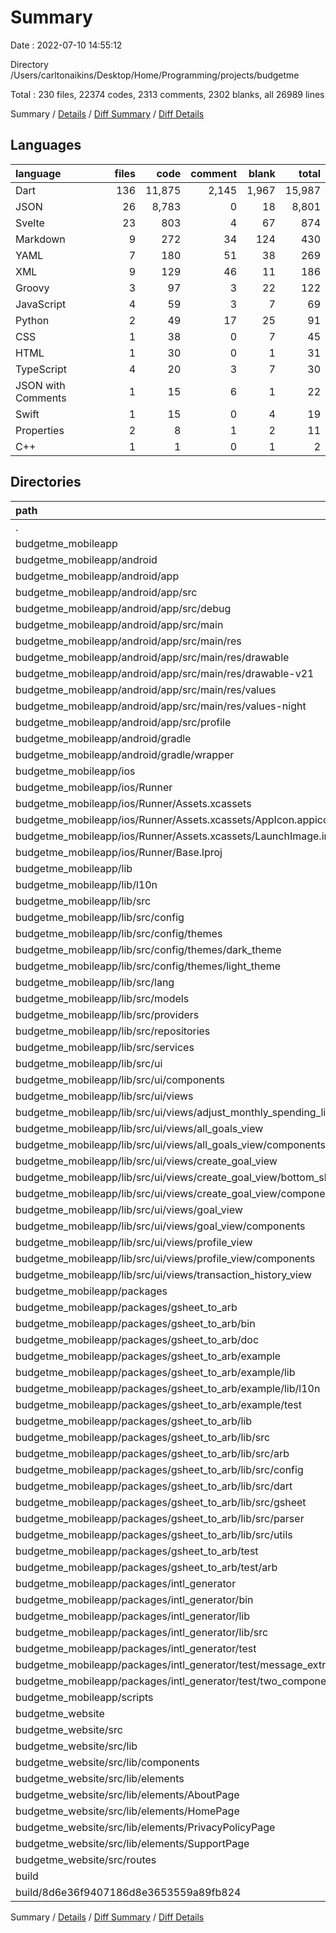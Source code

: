 # Summary

Date : 2022-07-10 14:55:12

Directory /Users/carltonaikins/Desktop/Home/Programming/projects/budgetme

Total : 230 files,  22374 codes, 2313 comments, 2302 blanks, all 26989 lines

Summary / [Details](details.md) / [Diff Summary](diff.md) / [Diff Details](diff-details.md)

## Languages
| language | files | code | comment | blank | total |
| :--- | ---: | ---: | ---: | ---: | ---: |
| Dart | 136 | 11,875 | 2,145 | 1,967 | 15,987 |
| JSON | 26 | 8,783 | 0 | 18 | 8,801 |
| Svelte | 23 | 803 | 4 | 67 | 874 |
| Markdown | 9 | 272 | 34 | 124 | 430 |
| YAML | 7 | 180 | 51 | 38 | 269 |
| XML | 9 | 129 | 46 | 11 | 186 |
| Groovy | 3 | 97 | 3 | 22 | 122 |
| JavaScript | 4 | 59 | 3 | 7 | 69 |
| Python | 2 | 49 | 17 | 25 | 91 |
| CSS | 1 | 38 | 0 | 7 | 45 |
| HTML | 1 | 30 | 0 | 1 | 31 |
| TypeScript | 4 | 20 | 3 | 7 | 30 |
| JSON with Comments | 1 | 15 | 6 | 1 | 22 |
| Swift | 1 | 15 | 0 | 4 | 19 |
| Properties | 2 | 8 | 1 | 2 | 11 |
| C++ | 1 | 1 | 0 | 1 | 2 |

## Directories
| path | files | code | comment | blank | total |
| :--- | ---: | ---: | ---: | ---: | ---: |
| . | 230 | 22,374 | 2,313 | 2,302 | 26,989 |
| budgetme_mobileapp | 188 | 17,518 | 2,263 | 2,175 | 21,956 |
| budgetme_mobileapp/android | 13 | 216 | 48 | 33 | 297 |
| budgetme_mobileapp/android/app | 9 | 170 | 47 | 22 | 239 |
| budgetme_mobileapp/android/app/src | 7 | 65 | 44 | 9 | 118 |
| budgetme_mobileapp/android/app/src/debug | 1 | 5 | 3 | 1 | 9 |
| budgetme_mobileapp/android/app/src/main | 5 | 56 | 38 | 7 | 101 |
| budgetme_mobileapp/android/app/src/main/res | 4 | 26 | 32 | 6 | 64 |
| budgetme_mobileapp/android/app/src/main/res/drawable | 1 | 4 | 7 | 2 | 13 |
| budgetme_mobileapp/android/app/src/main/res/drawable-v21 | 1 | 4 | 7 | 2 | 13 |
| budgetme_mobileapp/android/app/src/main/res/values | 1 | 9 | 9 | 1 | 19 |
| budgetme_mobileapp/android/app/src/main/res/values-night | 1 | 9 | 9 | 1 | 19 |
| budgetme_mobileapp/android/app/src/profile | 1 | 4 | 3 | 1 | 8 |
| budgetme_mobileapp/android/gradle | 1 | 5 | 1 | 1 | 7 |
| budgetme_mobileapp/android/gradle/wrapper | 1 | 5 | 1 | 1 | 7 |
| budgetme_mobileapp/ios | 8 | 235 | 2 | 11 | 248 |
| budgetme_mobileapp/ios/Runner | 7 | 228 | 2 | 11 | 241 |
| budgetme_mobileapp/ios/Runner/Assets.xcassets | 3 | 148 | 0 | 4 | 152 |
| budgetme_mobileapp/ios/Runner/Assets.xcassets/AppIcon.appiconset | 1 | 122 | 0 | 1 | 123 |
| budgetme_mobileapp/ios/Runner/Assets.xcassets/LaunchImage.imageset | 2 | 26 | 0 | 3 | 29 |
| budgetme_mobileapp/ios/Runner/Base.lproj | 2 | 64 | 2 | 2 | 68 |
| budgetme_mobileapp/lib | 80 | 11,340 | 1,074 | 894 | 13,308 |
| budgetme_mobileapp/lib/l10n | 26 | 5,642 | 137 | 211 | 5,990 |
| budgetme_mobileapp/lib/src | 52 | 5,531 | 890 | 660 | 7,081 |
| budgetme_mobileapp/lib/src/config | 7 | 714 | 105 | 65 | 884 |
| budgetme_mobileapp/lib/src/config/themes | 5 | 632 | 87 | 40 | 759 |
| budgetme_mobileapp/lib/src/config/themes/dark_theme | 2 | 263 | 35 | 17 | 315 |
| budgetme_mobileapp/lib/src/config/themes/light_theme | 2 | 262 | 35 | 17 | 314 |
| budgetme_mobileapp/lib/src/lang | 2 | 285 | 14 | 83 | 382 |
| budgetme_mobileapp/lib/src/models | 3 | 224 | 67 | 52 | 343 |
| budgetme_mobileapp/lib/src/providers | 5 | 34 | 85 | 19 | 138 |
| budgetme_mobileapp/lib/src/repositories | 3 | 165 | 55 | 58 | 278 |
| budgetme_mobileapp/lib/src/services | 2 | 67 | 34 | 17 | 118 |
| budgetme_mobileapp/lib/src/ui | 30 | 4,042 | 530 | 366 | 4,938 |
| budgetme_mobileapp/lib/src/ui/components | 8 | 910 | 145 | 82 | 1,137 |
| budgetme_mobileapp/lib/src/ui/views | 22 | 3,132 | 385 | 284 | 3,801 |
| budgetme_mobileapp/lib/src/ui/views/adjust_monthly_spending_limit_view | 1 | 122 | 17 | 9 | 148 |
| budgetme_mobileapp/lib/src/ui/views/all_goals_view | 3 | 362 | 51 | 28 | 441 |
| budgetme_mobileapp/lib/src/ui/views/all_goals_view/components | 2 | 194 | 34 | 13 | 241 |
| budgetme_mobileapp/lib/src/ui/views/create_goal_view | 7 | 1,405 | 123 | 131 | 1,659 |
| budgetme_mobileapp/lib/src/ui/views/create_goal_view/bottom_sheet_views | 5 | 964 | 87 | 82 | 1,133 |
| budgetme_mobileapp/lib/src/ui/views/create_goal_view/components | 1 | 352 | 17 | 34 | 403 |
| budgetme_mobileapp/lib/src/ui/views/goal_view | 7 | 884 | 126 | 84 | 1,094 |
| budgetme_mobileapp/lib/src/ui/views/goal_view/components | 6 | 737 | 103 | 65 | 905 |
| budgetme_mobileapp/lib/src/ui/views/profile_view | 3 | 269 | 51 | 21 | 341 |
| budgetme_mobileapp/lib/src/ui/views/profile_view/components | 2 | 198 | 34 | 12 | 244 |
| budgetme_mobileapp/lib/src/ui/views/transaction_history_view | 1 | 90 | 17 | 11 | 118 |
| budgetme_mobileapp/packages | 82 | 5,570 | 1,071 | 1,188 | 7,829 |
| budgetme_mobileapp/packages/gsheet_to_arb | 39 | 2,333 | 224 | 555 | 3,112 |
| budgetme_mobileapp/packages/gsheet_to_arb/bin | 1 | 57 | 5 | 19 | 81 |
| budgetme_mobileapp/packages/gsheet_to_arb/doc | 1 | 42 | 0 | 8 | 50 |
| budgetme_mobileapp/packages/gsheet_to_arb/example | 12 | 519 | 59 | 77 | 655 |
| budgetme_mobileapp/packages/gsheet_to_arb/example/lib | 9 | 476 | 54 | 64 | 594 |
| budgetme_mobileapp/packages/gsheet_to_arb/example/lib/l10n | 8 | 458 | 53 | 55 | 566 |
| budgetme_mobileapp/packages/gsheet_to_arb/example/test | 1 | 8 | 5 | 3 | 16 |
| budgetme_mobileapp/packages/gsheet_to_arb/lib | 19 | 1,545 | 137 | 382 | 2,064 |
| budgetme_mobileapp/packages/gsheet_to_arb/lib/src | 18 | 1,540 | 132 | 379 | 2,051 |
| budgetme_mobileapp/packages/gsheet_to_arb/lib/src/arb | 2 | 138 | 11 | 35 | 184 |
| budgetme_mobileapp/packages/gsheet_to_arb/lib/src/config | 3 | 360 | 32 | 95 | 487 |
| budgetme_mobileapp/packages/gsheet_to_arb/lib/src/dart | 3 | 363 | 41 | 83 | 487 |
| budgetme_mobileapp/packages/gsheet_to_arb/lib/src/gsheet | 1 | 98 | 4 | 28 | 130 |
| budgetme_mobileapp/packages/gsheet_to_arb/lib/src/parser | 4 | 341 | 26 | 74 | 441 |
| budgetme_mobileapp/packages/gsheet_to_arb/lib/src/utils | 3 | 187 | 14 | 47 | 248 |
| budgetme_mobileapp/packages/gsheet_to_arb/test | 2 | 15 | 23 | 8 | 46 |
| budgetme_mobileapp/packages/gsheet_to_arb/test/arb | 1 | 8 | 18 | 4 | 30 |
| budgetme_mobileapp/packages/intl_generator | 43 | 3,237 | 847 | 633 | 4,717 |
| budgetme_mobileapp/packages/intl_generator/bin | 4 | 325 | 66 | 43 | 434 |
| budgetme_mobileapp/packages/intl_generator/lib | 7 | 1,518 | 576 | 309 | 2,403 |
| budgetme_mobileapp/packages/intl_generator/lib/src | 5 | 787 | 299 | 161 | 1,247 |
| budgetme_mobileapp/packages/intl_generator/test | 29 | 1,324 | 205 | 258 | 1,787 |
| budgetme_mobileapp/packages/intl_generator/test/message_extraction | 18 | 1,102 | 144 | 194 | 1,440 |
| budgetme_mobileapp/packages/intl_generator/test/two_components | 9 | 159 | 43 | 53 | 255 |
| budgetme_mobileapp/scripts | 2 | 49 | 17 | 25 | 91 |
| budgetme_website | 39 | 4,826 | 16 | 101 | 4,943 |
| budgetme_website/src | 27 | 856 | 6 | 79 | 941 |
| budgetme_website/src/lib | 22 | 772 | 4 | 60 | 836 |
| budgetme_website/src/lib/components | 4 | 184 | 0 | 9 | 193 |
| budgetme_website/src/lib/elements | 17 | 578 | 4 | 50 | 632 |
| budgetme_website/src/lib/elements/AboutPage | 1 | 27 | 0 | 2 | 29 |
| budgetme_website/src/lib/elements/HomePage | 1 | 33 | 0 | 2 | 35 |
| budgetme_website/src/lib/elements/PrivacyPolicyPage | 1 | 34 | 0 | 4 | 38 |
| budgetme_website/src/lib/elements/SupportPage | 4 | 132 | 0 | 12 | 144 |
| budgetme_website/src/routes | 1 | 24 | 0 | 3 | 27 |
| build | 2 | 2 | 0 | 0 | 2 |
| build/8d6e36f9407186d8e3653559a89fb824 | 2 | 2 | 0 | 0 | 2 |

Summary / [Details](details.md) / [Diff Summary](diff.md) / [Diff Details](diff-details.md)